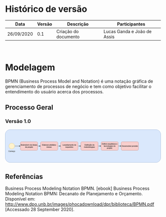 # Histórico de versão


| Data       | Versão | Descrição                                          | Participantes                                                                   |
| ---------- | ------ | -------------------------------------------------- | ------------------------------------------------------------------------------- |
| 26/09/2020 | 0.1    | Criação do documento | Lucas Ganda e João de Assis|

<br>

# Modelagem

BPMN (Business Process Model and Notation) é uma notação gráfica de gerenciamento de processos de negócio e tem como objetivo facilitar o entendimento do usuário acerca dos processos.

## Processo Geral 


### Versão 1.0
![d1](./images/bpmn_geral.png)

## Referências
Business Process Modeling Notation BPMN. [ebook] Business Process Modeling Notation BPMN: Decanato de Planejamento e Orçamento. Disponível em: <http://www.dpo.unb.br/images/phocadownload/dpr/biblioteca/BPMN.pdf> [Accessado 28 September 2020].
